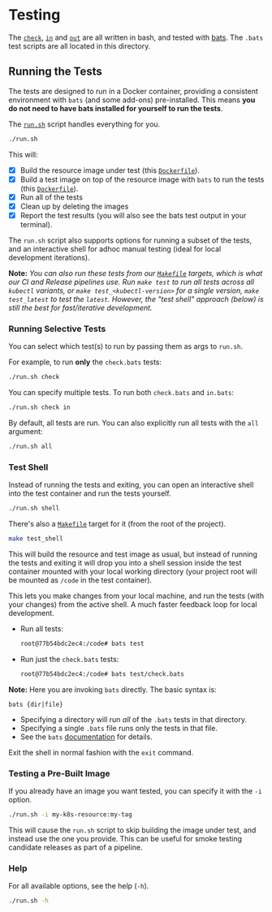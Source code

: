 # Testing

The [`check`](../assets/check), [`in`](../assets/in) and [`out`](../assets/out) are all written in bash, and
tested with [bats](https://github.com/bats-core/bats-core).  The `.bats` test scripts are all located in this directory.

## Running the Tests

The tests are designed to run in a Docker container, providing a consistent environment with `bats` (and some add-ons)
pre-installed.  This means **you do not need to have bats installed for yourself to run the tests**.

The [`run.sh`](run.sh) script handles everything for you.

```bash
./run.sh 
```

This will:

* [x] Build the resource image under test (this [`Dockerfile`](../Dockerfile)).
* [x] Build a test image on top of the resource image with `bats` to run the tests (this [`Dockerfile`](Dockerfile)).
* [x] Run all of the tests
* [x] Clean up by deleting the images
* [x] Report the test results (you will also see the bats test output in your terminal).

The `run.sh` script also supports options for running a subset of the tests, and an interactive shell for adhoc manual
testing (ideal for local development iterations).
         
**Note:** _You can also run these tests from our [`Makefile`](../Makefile) targets, which is what our CI and Release pipelines use.  Run `make test` to run all tests across all `kubectl` variants, or `make test_<kubectl-version>` for a single version, `make test_latest` to test the `latest`.  However, the "test shell" approach (below) is still the best for fast/iterative development._

### Running Selective Tests

You can select which test(s) to run by passing them as args to `run.sh`.

For example, to run **only** the `check.bats` tests:

```bash
./run.sh check
```

You can specify multiple tests.  To run both `check.bats` and `in.bats`:

```bash
./run.sh check in
```

By default, all tests are run.  You can also explicitly run all tests with the `all` argument:

```bash
./run.sh all
```

### Test Shell

Instead of running the tests and exiting, you can open an interactive shell into the test container and run
the tests yourself.

```bash
./run.sh shell
```

There's also a [`Makefile`](../Makefile) target for it (from the root of the project).

```bash
make test_shell
```


This will build the resource and test image as usual, but instead of running the tests and exiting it will drop you into
a shell session inside the test container mounted with your local working directory (your project root will be mounted as `/code`
in the test container).

This lets you make changes from your local machine, and run the tests (with your changes) from the active shell.
A much faster feedback loop for local development.

* Run all tests:
    ```bash 
    root@77b54bdc2ec4:/code# bats test
    ```
* Run just the `check.bats` tests:
    ```bash 
    root@77b54bdc2ec4:/code# bats test/check.bats
    ```  

**Note:** Here you are invoking `bats` directly.  The basic syntax is:

```
bats {dir|file}
```

* Specifying a directory will run _all_ of the `.bats` tests in that directory.
* Specifying a single `.bats` file runs only the tests in that file.
* See the `bats` [documentation](https://github.com/bats-core/bats-core) for details.

Exit the shell in normal fashion with the `exit` command. 

### Testing a Pre-Built Image

If you already have an image you want tested, you can specify it with the `-i` option.

```bash 
./run.sh -i my-k8s-resource:my-tag
```

This will cause the `run.sh` script to skip building the image under test, and instead use the one you provide.  This can
be useful for smoke testing candidate releases as part of a pipeline.

### Help

For all available options, see the help (`-h`).

```bash
./run.sh -h
``` 